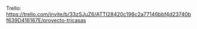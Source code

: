 Trello: https://trello.com/invite/b/33zSJuZ6/ATTI28420c198c2a77146bbf4d23740bf639D416167E/proyecto-tricasas
